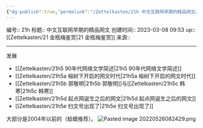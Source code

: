 ```yaml
---
{"dg-publish":true,"permalink":"/Zettelkasten/21h 中文互联网早期的精品网文/","dgPassFrontmatter":true}
---
```


编号:: 21h
标题:: 中文互联网早期的精品网文
创建时间:: 2023-03-08 09:53
up:: [[Zettelkasten/21 金瓶梅鉴赏\|21 金瓶梅鉴赏]]
来源:: 

---
发展
- [[Zettelkasten/21h5 90年代网络文学简述\|21h5 90年代网络文学简述]]
- [[Zettelkasten/21h5a 榕树下开启的网文时代\|21h5a 榕树下开启的网文时代]]
- [[Zettelkasten/21h5b 郭敬明\|21h5b 郭敬明]]与[[Zettelkasten/21h5c 韩寒\|21h5c 韩寒]]
- [[Zettelkasten/21h5d 起点网诞生之后的网文\|21h5d 起点网诞生之后的网文]]
- [[Zettelkasten/21h5e 扫文号出现了\|21h5e 扫文号出现了]]

大部分是2004年以前的（蛤蟆推荐）。
![Pasted image 20220526082429.png](/img/user/attachment/Pasted%20image%2020220526082429.png)
